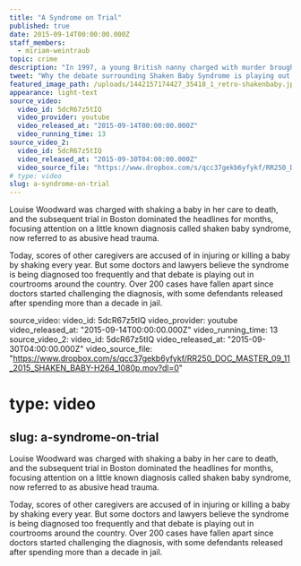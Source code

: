 ```yaml
---
title: "A Syndrome on Trial"
published: true
date: 2015-09-14T00:00:00.000Z
staff_members:
  - miriam-weintraub
topic: crime
description: "In 1997, a young British nanny charged with murder brought shaken baby syndrome into the national spotlight, and raised a scientific debate that continues to shape child abuse cases today."
tweet: "Why the debate surrounding Shaken Baby Syndrome is playing out in courtrooms across the country."
featured_image_path: /uploads/1442157174427_35418_1_retro-shakenbaby.jpg
appearance: light-text
source_video:
  video_id: 5dcR67z5tIQ
  video_provider: youtube
  video_released_at: "2015-09-14T00:00:00.000Z"
  video_running_time: 13
source_video_2:
  video_id: 5dcR67z5tIQ
  video_released_at: "2015-09-30T04:00:00.000Z"
  video_source_file: "https://www.dropbox.com/s/qcc37gekb6yfykf/RR250_DOC_MASTER_09_11_2015_SHAKEN_BABY-H264_1080p.mov?dl=0"
# type: video
slug: a-syndrome-on-trial
---
```


Louise Woodward was charged with shaking a baby in her care to death, and the subsequent trial in Boston dominated the headlines for months, focusing attention on a little known diagnosis called shaken baby syndrome, now referred to as abusive head trauma.

Today, scores of other caregivers are accused of in injuring or killing a baby by shaking every year. But some doctors and lawyers believe the syndrome is being diagnosed too frequently and that debate is playing out in courtrooms around the country. Over 200 cases have fallen apart since doctors started challenging the diagnosis, with some defendants released after spending more than a decade in jail.

source_video:
  video_id: 5dcR67z5tIQ
  video_provider: youtube
  video_released_at: "2015-09-14T00:00:00.000Z"
  video_running_time: 13
source_video_2:
  video_id: 5dcR67z5tIQ
  video_released_at: "2015-09-30T04:00:00.000Z"
  video_source_file: "https://www.dropbox.com/s/qcc37gekb6yfykf/RR250_DOC_MASTER_09_11_2015_SHAKEN_BABY-H264_1080p.mov?dl=0"
# type: video
slug: a-syndrome-on-trial
---

Louise Woodward was charged with shaking a baby in her care to death, and the subsequent trial in Boston dominated the headlines for months, focusing attention on a little known diagnosis called shaken baby syndrome, now referred to as abusive head trauma.

Today, scores of other caregivers are accused of in injuring or killing a baby by shaking every year. But some doctors and lawyers believe the syndrome is being diagnosed too frequently and that debate is playing out in courtrooms around the country. Over 200 cases have fallen apart since doctors started challenging the diagnosis, with some defendants released after spending more than a decade in jail.

